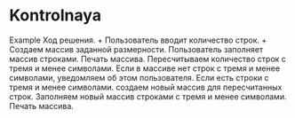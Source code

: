 # Kontrolnaya
Example
Ход решения.
	+ Пользователь вводит количество строк.
	+ Создаем массив заданной размерности.
	Пользователь заполняет массив строками.
	Печать массива.
	Пересчитываем количество строк с тремя и менее символами.
	Если в массиве нет строк с тремя и менее символами, уведомляем об этом пользователя.
	Если есть строки с тремя и менее символами. создаем новый массив для пересчитанных строк.
	Заполняем новый массив строками с тремя и менее символами.
	Печать массива.
